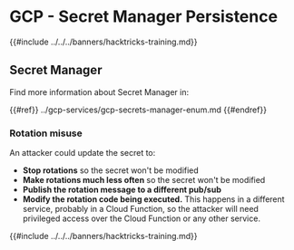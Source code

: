 # GCP - Secret Manager Persistence

{{#include ../../../banners/hacktricks-training.md}}

## Secret Manager

Find more information about Secret Manager in:

{{#ref}}
../gcp-services/gcp-secrets-manager-enum.md
{{#endref}}

### Rotation misuse

An attacker could update the secret to:

- **Stop rotations** so the secret won't be modified
- **Make rotations much less often** so the secret won't be modified
- **Publish the rotation message to a different pub/sub**
- **Modify the rotation code being executed.** This happens in a different service, probably in a Cloud Function, so the attacker will need privileged access over the Cloud Function or any other service.

{{#include ../../../banners/hacktricks-training.md}}




